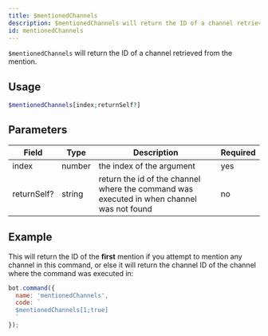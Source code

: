 ```yaml
---
title: $mentionedChannels
description: $mentionedChannels will return the ID of a channel retrieved from the mention.
id: mentionedChannels
---
```


`$mentionedChannels` will return the ID of a channel retrieved from the mention.

## Usage

```php
$mentionedChannels[index;returnSelf?]
```

## Parameters 


| Field       | Type   | Description                                                                               | Required |
| ----------- | ------ | ----------------------------------------------------------------------------------------- | -------- |
| index       | number | the index of the argument                                                                 | yes      |
| returnSelf? | string | return the id of the channel where the command was executed in when channel was not found | no       |


## Example

This will return the ID of the **first** mention if you attempt to mention any channel in this command, or else it will return the channel ID of the channel where the command was executed in:

```javascript
bot.command({
  name: 'mentionedChannels',
  code: `
  $mentionedChannels[1;true]
  `
});
```
